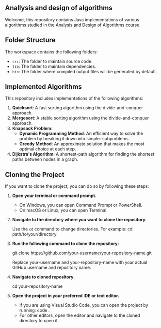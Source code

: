 ## Anallysis and design of algorithms
Welcome, this repository contains Java implementations of various algorithms studied in the Analysis and Design of Algorithms course.

## Folder Structure

The workspace contains the following folders:

- `src`: The folder to maintain source code.
- `lib`: The folder to maintain dependencies.
- `bin`: The folder where compiled output files will be generated by default.


## Implemented Algorithms
This repository includes implementations of the following algorithms:

1. **Quicksort**: A fast sorting algorithm using the divide-and-conquer approach.
2. **Mergesort**: A stable sorting algorithm using the divide-and-conquer approach.
3. **Knapsack Problem**:
   - **Dynamic Programming Method**: An efficient way to solve the problem by breaking it down into simpler subproblems.
   - **Greedy Method**: An approximate solution that makes the most optimal choice at each step.
4. **Dijkstra's Algorithm**: A shortest-path algorithm for finding the shortest paths between nodes in a graph.

## Cloning the Project

If you want to clone the project, you can do so by following these steps:

1. **Open your terminal or command prompt.**

   - On Windows, you can open Command Prompt or PowerShell.
   - On macOS or Linux, you can open Terminal.

2. **Navigate to the directory where you want to clone the repository.**

   Use the `cd` command to change directories. For example:
        cd path/to/your/directory

3. **Run the following command to clone the repository:**

     git clone https://github.com/your-username/your-repository-name.git
     
     Replace your-username and your-repository-name with your actual GitHub username and repository name.

4. **Navigate to cloned repository.**

     cd your-repository-name

5. **Open the project in your preferred IDE or text editor.**

     - If you are using Visual Studio Code, you can open the project by running:
          code .
     - For other editors, open the editor and navigate to the cloned directory to open it.
